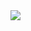 <img class="hCL kVc L4E MIw" fetchpriority="auto" loading="auto" src="https://media1.tenor.com/m/fUQ91fkPAa4AAAAC/kiryu-type-type.gif" elementtiming="closeupImage">
